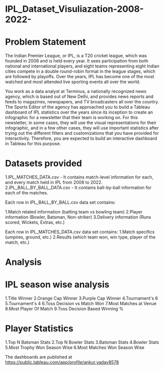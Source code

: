 # IPL_Dataset_Visuliazation-2008-2022-
# Problem Statement

The Indian Premier League, or IPL, is a T20 cricket league, which was founded in 2008 and is held every year. It sees participation from both national and international players, and eight teams representing eight Indian cities compete in a double round-robin format in the league stages, which are followed by playoffs. Over the years, IPL has become one of the most watched and most attended live sporting events all over the world.

You work as a data analyst at Terminus, a nationally recognized news agency, which is based out of New Delhi, and provides news reports and feeds to magazines, newspapers, and TV broadcasters all over the country. The Sports Editor of the agency has approached you to build a Tableau dashboard of IPL statistics over the years since its inception to create an infographic for a newsletter that their team is working on. For this newsletter, in some cases, they will use the visual representations for their infographic, and in a few other cases, they will use important statistics after trying out the different filters and customizations that you have provided for interactivity. Therefore, you are expected to build an interactive dashboard in Tableau for this purpose.

# Datasets provided
1.IPL_MATCHES_DATA.csv - It contains match-level information for each, and every match held in IPL from 2008 to 2022.
2.IPL_BALL_BY_BALL_DATA.csv - It contains ball-by-ball information for each of the matches.

Each row in IPL_BALL_BY_BALL.csv data set contains:

1.Match related information (batting team vs bowling team)
2.Player information (Bowler, Batsman, Non-striker)
3.Delivery information (Runs scored, Wickets, Extras, etc.)

Each row in IPL_MATCHES_DATA.csv data set contains:
1.Match specifics (umpires, ground, etc.)
2.Results (which team won, win type, player of the match, etc.)

# Analysis
# IPL season wise analysis
1.Title Winner
2.Orange Cap Winner
3.Purple Cap Winner
4.Tournament's 6
5.Tournament's 4
6.Toss Decision vs Match Won 
7.Most Matches at Venue
8.Most Player Of Match 
9.Toss Decision Based Winning %

# Player Statistics
1.Top N Batsman Stats
2.Top N Bowler Stats
3.Batsman Stats
4.Bowler Stats
5.Most Trophy Won Season Wise
6.Most Matches Won Season Wise

The dashboards are published at https://public.tableau.com/app/profile/ankur.yadav8578
